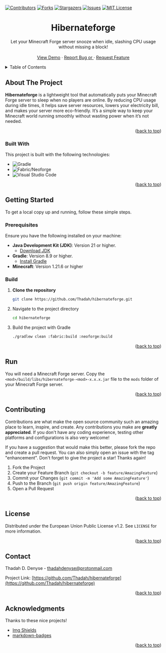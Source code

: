 [![Contributors][contributors-shield]][contributors-url]
[![Forks][forks-shield]][forks-url]
[![Stargazers][stars-shield]][stars-url]
[![Issues][issues-shield]][issues-url]
[![MIT License][license-shield]][license-url]

<!-- PROJECT LOGO 
<br />
<div align="center">
  <a href="https://github.com/Thadah/hibernateforge">
    <img src="src/assets/hfLogo.png" alt="Logo" width="160" height="160">
  </a>
-->
  <h1 align="center">Hibernateforge</h1>

  <p align="center">
    Let your Minecraft Forge server snooze when idle, slashing CPU usage without missing a block!
    <br />
    <br />
    <a href="https://github.com/Thadah/hibernateforge">View Demo</a>
    ·
    <a href="https://github.com/Thadah/hibernateforge/issues">Report Bug or </a>
    ·
    <a href="https://github.com/Thadah/hibernateforge/issues">Request Feature</a>
  </p>
</div>

<!-- TABLE OF CONTENTS -->
<details>
  <summary>Table of Contents</summary>
  <ol>
    <li>
      <a href="#about-the-project">About The Project</a>
      <ul>
        <li><a href="#built-with">Built With</a></li>
      </ul>
    </li>
    <li>
      <a href="#getting-started">Getting Started</a>
      <ul>
        <li><a href="#prerequisites">Prerequisites</a></li>
        <li><a href="#build">Build</a></li>
      </ul>
    </li>
    <li><a href="#contributing">Contributing</a></li>
    <li><a href="#license">License</a></li>
    <li><a href="#contact">Contact</a></li>
    <li><a href="#acknowledgments">Acknowledgments</a></li>
  </ol>
</details>


<!-- ABOUT THE PROJECT -->
## About The Project

**Hibernateforge** is a lightweight tool that automatically puts your Minecraft Forge server to sleep when no players are online. By reducing CPU usage during idle times, it helps save server resources, lowers your electricity bill, and makes your server more eco-friendly. It’s a simple way to keep your Minecraft world running smoothly without wasting power when it’s not needed.


<p align="right">(<a href="#readme-top">back to top</a>)</p>


### Built With

This project is built with the following technologies:

* ![Gradle](https://img.shields.io/badge/gradle-02303A.svg?style=for-the-badge&logo=gradle&logoColor=white)
* ![Fabric/Neoforge](https://img.shields.io/badge/CurseForge-F16436?style=for-the-badge&logo=CurseForge&logoColor=white)
* ![Visual Studio Code](https://img.shields.io/badge/Visual_Studio_Code-0078D4?style=for-the-badge&logo=visual%20studio%20code&logoColor=white)

<p align="right">(<a href="#readme-top">back to top</a>)</p>


<!-- GETTING STARTED -->
## Getting Started

To get a local copy up and running, follow these simple steps.

### Prerequisites

Ensure you have the following installed on your machine:

- **Java Development Kit (JDK)**: Version 21 or higher.
  - [Download JDK](https://adoptium.net/)
- **Gradle**: Version 8.9 or higher.
  - [Install Gradle](https://gradle.org/install/)
- **Minecraft**: Version 1.21.6 or higher

### Build

1. **Clone the repository**
    ```sh
    git clone https://github.com/Thadah/hibernateforge.git
    ```

2. Navigate to the project directory
    ```sh
    cd hibernateforge
    ```

3. Build the project with Gradle
    ```sh
    ./gradlew clean :fabric:build :neoforge:build
    ```

<p align="right">(<a href="#readme-top">back to top</a>)</p>

## Run

You will need a Minecraft Forge server. 
Copy the `<mod>/build/libs/hibernateforge-<mod>-x.x.x.jar` file to the `mods` folder of your Minecraft Forge server.

<p align="right">(<a href="#readme-top">back to top</a>)</p>

<!-- CONTRIBUTING -->
## Contributing

Contributions are what make the open source community such an amazing place to learn, inspire, and create. Any contributions you make are **greatly appreciated**.
If you don't have any coding experience, testing other platforms and configurations is also very welcome!

If you have a suggestion that would make this better, please fork the repo and create a pull request. You can also simply open an issue with the tag "enhancement".
Don't forget to give the project a star! Thanks again!

1. Fork the Project
2. Create your Feature Branch (`git checkout -b feature/AmazingFeature`)
3. Commit your Changes (`git commit -m 'Add some AmazingFeature'`)
4. Push to the Branch (`git push origin feature/AmazingFeature`)
5. Open a Pull Request

<p align="right">(<a href="#readme-top">back to top</a>)</p>


<!-- LICENSE -->
## License

Distributed under the European Union Public License v1.2. See `LICENSE` for more information.

<p align="right">(<a href="#readme-top">back to top</a>)</p>


<!-- CONTACT -->
## Contact

Thadah D. Denyse - thadahdenyse@protonmail.com

Project Link: [https://github.com/Thadah/hibernateforge](https://github.com/Thadah/hibernateforge)

<p align="right">(<a href="#readme-top">back to top</a>)</p>


<!-- ACKNOWLEDGMENTS -->
## Acknowledgments

Thanks to these nice projects!

* [Img Shields](https://shields.io)
* [markdown-badges](https://github.com/Ileriayo/markdown-badges#table-of-contents)

<p align="right">(<a href="#readme-top">back to top</a>)</p>


<!-- MARKDOWN LINKS & IMAGES -->
<!-- https://www.markdownguide.org/basic-syntax/#reference-style-links -->
[contributors-shield]: https://img.shields.io/github/contributors/Thadah/hibernateforge.svg?style=for-the-badge
[contributors-url]: https://github.com/Thadah/hibernateforge/graphs/contributors
[forks-shield]: https://img.shields.io/github/forks/Thadah/hibernateforge.svg?style=for-the-badge
[forks-url]: https://github.com/Thadah/hibernateforge/network/members
[stars-shield]: https://img.shields.io/github/stars/Thadah/hibernateforge.svg?style=for-the-badge
[stars-url]: https://github.com/Thadah/hibernateforge/stargazers
[issues-shield]: https://img.shields.io/github/issues/Thadah/hibernateforge.svg?style=for-the-badge
[issues-url]: https://github.com/Thadah/hibernateforge/issues
[license-shield]: https://img.shields.io/github/license/Thadah/hibernateforge.svg?style=for-the-badge
[license-url]: https://github.com/Thadah/hibernateforge/blob/master/LICENSE
